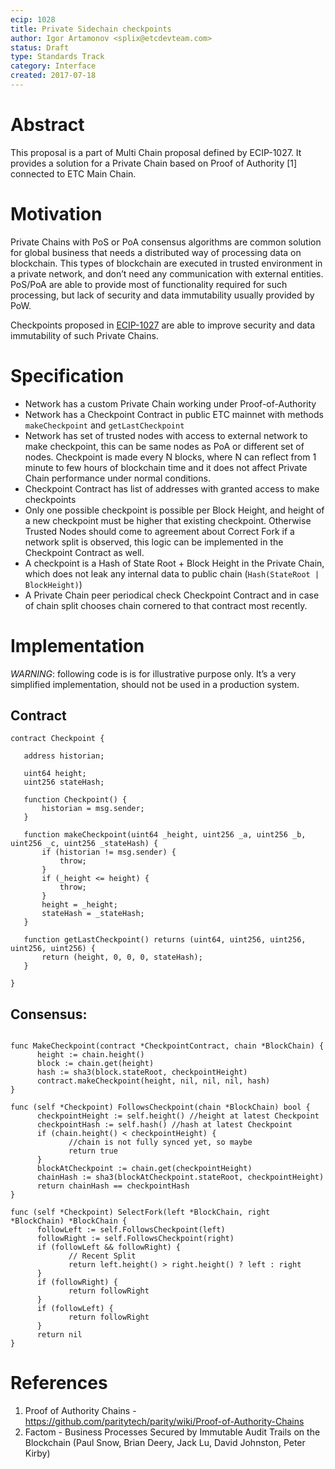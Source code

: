 ```yaml
---
ecip: 1028
title: Private Sidechain checkpoints
author: Igor Artamonov <splix@etcdevteam.com>
status: Draft
type: Standards Track
category: Interface
created: 2017-07-18
--- 
```

    
# Abstract

This proposal is a part of Multi Chain proposal defined by ECIP-1027. It provides a solution for a Private Chain 
based on Proof of Authority [1] connected to ETC Main Chain.

# Motivation

Private Chains with PoS or PoA consensus algorithms are common solution for global business that needs a 
distributed way of processing data on blockchain. This types of blockchain are executed in trusted environment in 
a private network, and don’t need any communication with external entities. PoS/PoA are able to provide most of 
functionality required for such processing, but lack of security and data immutability usually provided by PoW.

Checkpoints proposed in [ECIP-1027](ECIP-1027.md) are able to improve security and data immutability 
of such Private Chains. 

# Specification

 - Network has a custom Private Chain working under Proof-of-Authority
 - Network has a Checkpoint Contract in public ETC mainnet with methods `makeCheckpoint` and `getLastCheckpoint`
 - Network has set of trusted nodes with access to external network to make checkpoint, this can be same nodes as 
   PoA or different set of nodes. Checkpoint is made every N blocks, where N can reflect from 1 minute to few hours 
   of blockchain time and it does not affect Private Chain performance under normal conditions.
 - Checkpoint Contract has list of addresses with granted access to make checkpoints
 - Only one possible checkpoint is possible per Block Height, and height of a new checkpoint must be higher that 
   existing checkpoint. Otherwise Trusted Nodes should come to agreement about Correct Fork if a 
   network split is observed, this logic can be implemented in the Checkpoint Contract as well.
 - A checkpoint is a Hash of State Root + Block Height in the Private Chain, which does not leak any internal data 
   to public chain (`Hash(StateRoot | BlockHeight)`)
 - A Private Chain peer periodical check Checkpoint Contract and in case of chain split chooses chain cornered to 
   that contract most recently.
   
# Implementation

_WARNING_: following code is is for illustrative purpose only. It’s a very simplified implementation, should not 
be used in a production system.

## Contract

````
contract Checkpoint {

   address historian;

   uint64 height;
   uint256 stateHash;

   function Checkpoint() {
       historian = msg.sender;
   }

   function makeCheckpoint(uint64 _height, uint256 _a, uint256 _b, uint256 _c, uint256 _stateHash) {
       if (historian != msg.sender) {
           throw;
       }
       if (_height <= height) {
           throw;
       }
       height = _height;
       stateHash = _stateHash;
   }

   function getLastCheckpoint() returns (uint64, uint256, uint256, uint256, uint256) {
       return (height, 0, 0, 0, stateHash);
   }

}
````

## Consensus:
````

func MakeCheckpoint(contract *CheckpointContract, chain *BlockChain) {
      height := chain.height()
      block := chain.get(height)
      hash := sha3(block.stateRoot, checkpointHeight)
      contract.makeCheckpoint(height, nil, nil, nil, hash)
}

func (self *Checkpoint) FollowsCheckpoint(chain *BlockChain) bool {
      checkpointHeight := self.height() //height at latest Checkpoint
      checkpointHash := self.hash() //hash at latest Checkpoint
      if (chain.height() < checkpointHeight) {
             //chain is not fully synced yet, so maybe
             return true
      }
      blockAtCheckpoint := chain.get(checkpointHeight)
      chainHash := sha3(blockAtCheckpoint.stateRoot, checkpointHeight)
      return chainHash == checkpointHash
}

func (self *Checkpoint) SelectFork(left *BlockChain, right *BlockChain) *BlockChain {
      followLeft := self.FollowsCheckpoint(left)
      followRight := self.FollowsCheckpoint(right)
      if (followLeft && followRight) {
             // Recent Split
             return left.height() > right.height() ? left : right
      }
      if (followRight) {
             return followRight
      }
      if (followLeft) {
             return followRight
      }
      return nil
}

````

# References

 1. Proof of Authority Chains - https://github.com/paritytech/parity/wiki/Proof-of-Authority-Chains
 2. Factom - Business Processes Secured by Immutable Audit Trails on the Blockchain (Paul Snow, Brian Deery, 
   Jack Lu, David Johnston, Peter Kirby)
    
